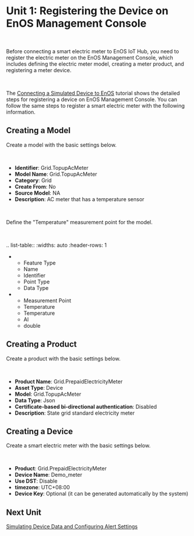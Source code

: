 # Unit 1: Registering the Device on EnOS Management Console

<br />

Before connecting a smart electric meter to EnOS IoT Hub, you need to register the electric meter on the EnOS Management Console, which includes defining the electric meter model, creating a meter product, and registering a meter device.

<br />

The [Connecting a Simulated Device to EnOS](/docs/device-connection/en/dev/tutorial/connecting_device_simulated/index) tutorial shows the detailed steps for registering a device on EnOS Management Console. You can follow the same steps to register a smart electric meter with the following information.

## Creating a Model

Create a model with the basic settings below.

<br />

- **Identifier**: Grid.TopupAcMeter
- **Model Name**: Grid.TopupAcMeter
- **Category**: Grid
- **Create From**: No
- **Source Model**: NA
- **Description**: AC meter that has a temperature sensor

<br />

Define the "Temperature" measurement point for the model.

<br />

.. list-table::
   :widths: auto
   :header-rows: 1

   * - Feature Type
     - Name   
     - Identifier   
     - Point Type
     - Data Type   
   * - Measurement Point
     - Temperature
     - Temperature
     - AI
     - double

## Creating a Product

Create a product with the basic settings below.

<br />

- **Product Name**: Grid.PrepaidElectricityMeter
- **Asset Type**: Device
- **Model**: Grid.TopupAcMeter
- **Data Type**: Json
- **Certificate-based bi-directional authentication**: Disabled
- **Description**: State grid standard electricity meter

## Creating a Device

Create a smart electric meter with the basic settings below.

<br />

- **Product**: Grid.PrepaidElectricityMeter
- **Device Name**: Demo_meter
- **Use DST**: Disable
- **timezone**: UTC+08:00
- **Device Key**: Optional (it can be generated automatically by the system)


## Next Unit

[Simulating Device Data and Configuring Alert Settings](setting_alerts)
